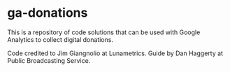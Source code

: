 # ga-donations
This is a repository of code solutions that can be used with Google Analytics to collect digital donations. 

Code credited to Jim Giangnolio at Lunametrics.
Guide by Dan Haggerty at Public Broadcasting Service. 
